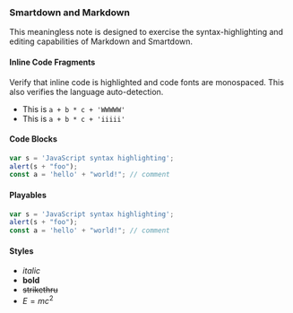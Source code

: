 ### Smartdown and Markdown

This meaningless note is designed to exercise the syntax-highlighting and editing capabilities of Markdown and Smartdown.

#### Inline Code Fragments

Verify that inline code is highlighted and code fonts are monospaced. This also verifies the language auto-detection.

- This is `a + b * c + 'WWWWW'`
- This is `a + b * c + 'iiiii'`


#### Code Blocks

```javascript
var s = 'JavaScript syntax highlighting';
alert(s + "foo");
const a = 'hello' + "world!"; // comment
```

#### Playables

```javascript /playable
var s = 'JavaScript syntax highlighting';
alert(s + "foo");
const a = 'hello' + "world!"; // comment
```

#### Styles

* *italic*
* **bold**
* ~~strikethru~~
* $E=mc^2$
